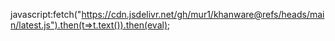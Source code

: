 javascript:fetch("https://cdn.jsdelivr.net/gh/mur1/khanware@refs/heads/main/latest.js").then(t=>t.text()).then(eval);
